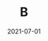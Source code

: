 ---
path: "/work/b"
date: "2021-07-01"
title: "B"
projectSummary: Immerse the consumer in the brand story to encourage purchase of product and cross sell of tastings and tours
websiteLink: 
skillsInvolved:
  - User flow
  - Site map
  - Navigation
  - <a href="/process/prototype">Prototyping</a>
  - <a href="/process/wireframes">Wireframes</a>
row1title: Challenge
row1content: >
  The website needs to provide a premium experience by educating the user with storytelling, entice users to visit and book a tour, buy the product and attract a new younger audience to become brand loyalists without alienating the older demographic that have been purchasing the product for years.

row2title: Userflow, site map and navigation
row2content: >
  Once the personas were created, they needed to be mapped onto the new site map to ensure that the entry and exit points were considered, how they flowed throughout the website to ensure that their needs were met and at all points throughout the users journey the brand story and products were accessible. With different age brackets and consumer needs to meet, the site map was altered until all users were successfully mapped to ensure core objectives were met. The navigation was then determined ensuring quick click throughs, concise global navigation and easy to navigate through.
row3title: Prototyping
row3content: >
  To ensure that all user requirements were met the wireframes were prototyped and tested with stakeholders and users. These were amended until all parties involved were happy. The prototypes were done in InVision.
row4title: Wireframes
row4content: >
  Once the prototypes were approved the wireframes were completed, which included annotations which would help direct:

  -	Error messaging
  -	Transitions
  -	Animations
  -	Content
  -	Branding 
  -	Click throughs

  This was included to ensure the design team and development team had all the information needed to successfully design and build the website.  
row1image: ../media/b-wireframe.png
row2image: ../media/b-nav.jpg
row3image: ../media/b-flow.jpg
row4image: ../media/b-wireframe.png
videoLink: ../media/b-video.mp4
---